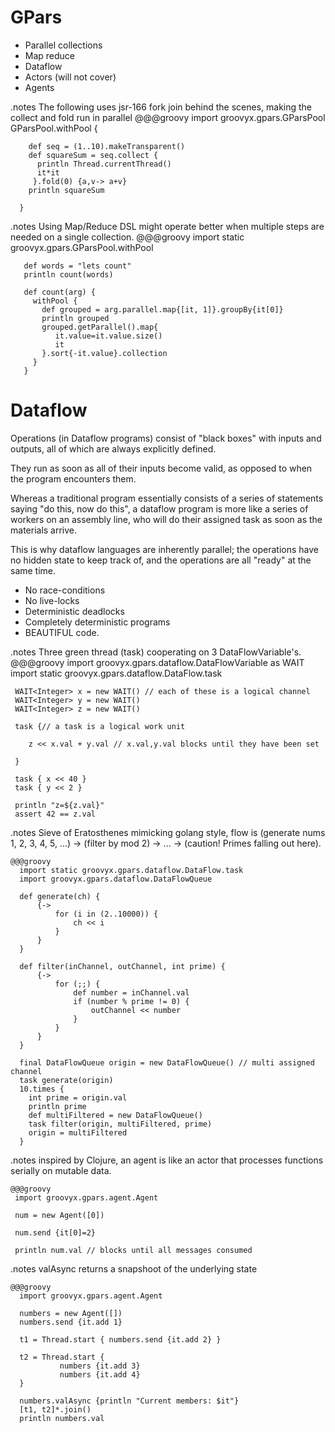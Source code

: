<!SLIDE title-slide>
# GPars #

<!SLIDE bullets>

* Parallel collections 
* Map reduce
* Dataflow
* Actors (will not cover)
* Agents


<!SLIDE smaller execute>
.notes The following uses jsr-166 fork join behind the scenes, making the collect and fold run in parallel
    @@@groovy
      import groovyx.gpars.GParsPool 
      GParsPool.withPool {

        def seq = (1..10).makeTransparent()
        def squareSum = seq.collect {
          println Thread.currentThread()
          it*it
         }.fold(0) {a,v-> a+v}
        println squareSum

      }


<!SLIDE smaller execute>
.notes Using Map/Reduce DSL might operate better when multiple steps are needed on a single collection.
    @@@groovy
       import static groovyx.gpars.GParsPool.withPool

       def words = "lets count"
       println count(words)

       def count(arg) { 
         withPool { 
           def grouped = arg.parallel.map{[it, 1]}.groupBy{it[0]}
           println grouped
           grouped.getParallel().map{
              it.value=it.value.size()
              it
           }.sort{-it.value}.collection 
         } 
       }

<!SLIDE title-slide>
# Dataflow #
Operations (in Dataflow programs) consist of "black boxes" with inputs and outputs, all of which are always explicitly defined.

 They run as soon as all of their inputs become valid, as opposed to when the program encounters them.

 Whereas a traditional program essentially consists of a series of statements saying "do this, now do this", a dataflow program is more like a series of workers on an assembly line, who will do their assigned task as soon as the materials arrive.

 This is why dataflow languages are inherently parallel; the operations have no hidden state to keep track of, and the operations are all "ready" at the same time.

<!SLIDE bullets >
*  No race-conditions
*  No live-locks
*  Deterministic deadlocks
*  Completely deterministic programs
*  BEAUTIFUL code.

<!SLIDE smaller execute>
.notes Three green thread (task) cooperating on 3 DataFlowVariable's.
    @@@groovy
     import groovyx.gpars.dataflow.DataFlowVariable as WAIT
     import static groovyx.gpars.dataflow.DataFlow.task

     WAIT<Integer> x = new WAIT() // each of these is a logical channel
     WAIT<Integer> y = new WAIT()
     WAIT<Integer> z = new WAIT()

     task {// a task is a logical work unit

        z << x.val + y.val // x.val,y.val blocks until they have been set

     }

     task { x << 40 }
     task { y << 2 }

     println "z=${z.val}"
     assert 42 == z.val


<!SLIDE smaller execute>
.notes Sieve of Eratosthenes mimicking golang style, flow is (generate nums 1, 2, 3, 4, 5, ...) -> (filter by mod 2) -> ... -> (caution! Primes falling out here).

    @@@groovy
      import static groovyx.gpars.dataflow.DataFlow.task 
      import groovyx.gpars.dataflow.DataFlowQueue
      
      def generate(ch) {
          {->
              for (i in (2..10000)) {
                  ch << i
              }
          }
      }

      def filter(inChannel, outChannel, int prime) {
          {->
              for (;;) {
                  def number = inChannel.val
                  if (number % prime != 0) {
                      outChannel << number
                  }
              }
          }
      }
      
      final DataFlowQueue origin = new DataFlowQueue() // multi assigned channel
      task generate(origin)
      10.times {
        int prime = origin.val
        println prime
        def multiFiltered = new DataFlowQueue()
        task filter(origin, multiFiltered, prime)
        origin = multiFiltered
      }

<!SLIDE smaller execute>
.notes inspired  by Clojure, an agent is like an actor that processes functions serially on mutable data.

    @@@groovy
     import groovyx.gpars.agent.Agent

     num = new Agent([0])  

     num.send {it[0]=2}  

     println num.val // blocks until all messages consumed

<!SLIDE smaller execute>
.notes valAsync returns a snapshoot of the underlying state

    @@@groovy
      import groovyx.gpars.agent.Agent

      numbers = new Agent([])
      numbers.send {it.add 1} 

      t1 = Thread.start { numbers.send {it.add 2} }

      t2 = Thread.start { 
               numbers {it.add 3} 
               numbers {it.add 4} 
      }

      numbers.valAsync {println "Current members: $it"}
      [t1, t2]*.join() 
      println numbers.val 



